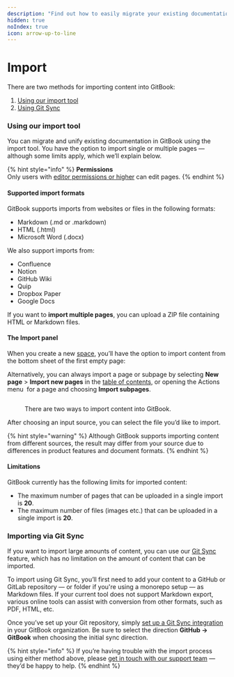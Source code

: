 ```yaml
---
description: "Find out how to easily migrate your existing documentation —\_and which formats GitBook supports."
hidden: true
noIndex: true
icon: arrow-up-to-line
---
```


# Import

There are two methods for importing content into GitBook:

1. [Using our import tool](./#using-our-import-tool)
2. [Using Git Sync](./#importing-via-git-sync)

### Using our import tool

You can migrate and unify existing documentation in GitBook using the import tool. You have the option to import single or multiple pages — although some limits apply, which we’ll explain below.

{% hint style="info" %}
**Permissions**\
Only users with [editor permissions or higher](account-management/member-management/roles.md) can edit pages.
{% endhint %}

#### Supported import formats

GitBook supports imports from websites or files in the following formats:

* Markdown (.md or .markdown)
* HTML (.html)
* Microsoft Word (.docx)

We also support imports from:

* Confluence
* Notion
* GitHub Wiki
* Quip
* Dropbox Paper
* Google Docs

If you want to **import multiple pages**, you can upload a ZIP file containing HTML or Markdown files.

#### The Import panel

When you create a new [space](content-editor/editor/content-structure/what-is-a-space.md), you’ll have the option to import content from the bottom sheet of the first empty page:

Alternatively, you can always import a page or subpage by selecting **New page** > **Import new pages** in the [table of contents](content-editor/editor/navigation.md#table-of-contents), or opening the Actions menu <img src=".gitbook/assets/Actions menu.png" alt="" data-size="line"> for a page and choosing **Import subpages**.

<div data-full-width="false"><figure><img src=".gitbook/assets/editor-import.png" alt=""><figcaption><p>There are two ways to import content into GitBook.</p></figcaption></figure></div>

After choosing an input source, you can select the file you’d like to import.

{% hint style="warning" %}
Although GitBook supports importing content from different sources, the result may differ from your source due to differences in product features and document formats.
{% endhint %}

#### Limitations

GitBook currently has the following limits for imported content:

* The maximum number of pages that can be uploaded in a single import is **20**.
* The maximum number of files (images etc.) that can be uploaded in a single import is **20**.

### Importing via Git Sync

If you want to import large amounts of content, you can use our [Git Sync](integrations/git-sync/) feature, which has no limitation on the amount of content that can be imported.

To import using Git Sync, you’ll first need to add your content to a GitHub or GitLab repository — or folder if you're using a monorepo setup — as Markdown files. If your current tool does not support Markdown export, various online tools can assist with conversion from other formats, such as PDF, HTML, etc.

Once you’ve set up your Git repository, simply [set up a Git Sync integration](integrations/git-sync/) in your GitBook organization. Be sure to select the direction **GitHub -> GitBook** when choosing the initial sync direction.

{% hint style="info" %}
If you’re having trouble with the import process using either method above, please [get in touch with our support team](mailto:support@gitbook.com) — they’d be happy to help.
{% endhint %}
